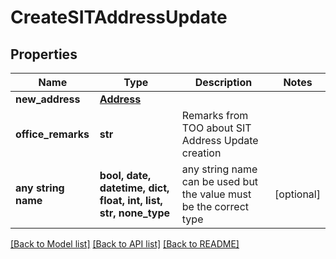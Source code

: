 # CreateSITAddressUpdate


## Properties
Name | Type | Description | Notes
------------ | ------------- | ------------- | -------------
**new_address** | [**Address**](Address.md) |  | 
**office_remarks** | **str** | Remarks from TOO about SIT Address Update creation | 
**any string name** | **bool, date, datetime, dict, float, int, list, str, none_type** | any string name can be used but the value must be the correct type | [optional]

[[Back to Model list]](../README.md#documentation-for-models) [[Back to API list]](../README.md#documentation-for-api-endpoints) [[Back to README]](../README.md)


